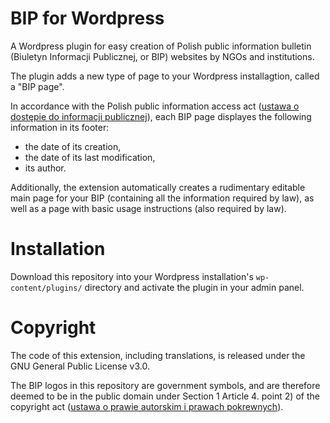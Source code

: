 # BIP for Wordpress

A Wordpress plugin for easy creation of Polish public information bulletin (Biuletyn Informacji Publicznej, or BIP) websites by NGOs and institutions.

The plugin adds a new type of page to your Wordpress installagtion, called a "BIP page".

In accordance with the Polish public information access act ([ustawa o dostępie do informacji publicznej](http://prawo.sejm.gov.pl/isap.nsf/DocDetails.xsp?id=WDU20011121198)), each BIP page displayes the following information in its footer:
* the date of its creation,
* the date of its last modification,
* its author.

Additionally, the extension automatically creates a rudimentary editable main page for your BIP (containing all the information required by law), as well as a page with basic usage instructions (also required by law).

# Installation

Download this repository into your Wordpress installation's `wp-content/plugins/` directory and activate the plugin in your admin panel.

# Copyright

The code of this extension, including translations, is released under the GNU General Public License v3.0.

The BIP logos in this repository are government symbols, and are therefore deemed to be in the public domain under Section 1 Article 4. point 2) of the copyright act ([ustawa o prawie autorskim i prawach pokrewnych](http://prawo.sejm.gov.pl/isap.nsf/DocDetails.xsp?id=WDU19940240083)).
